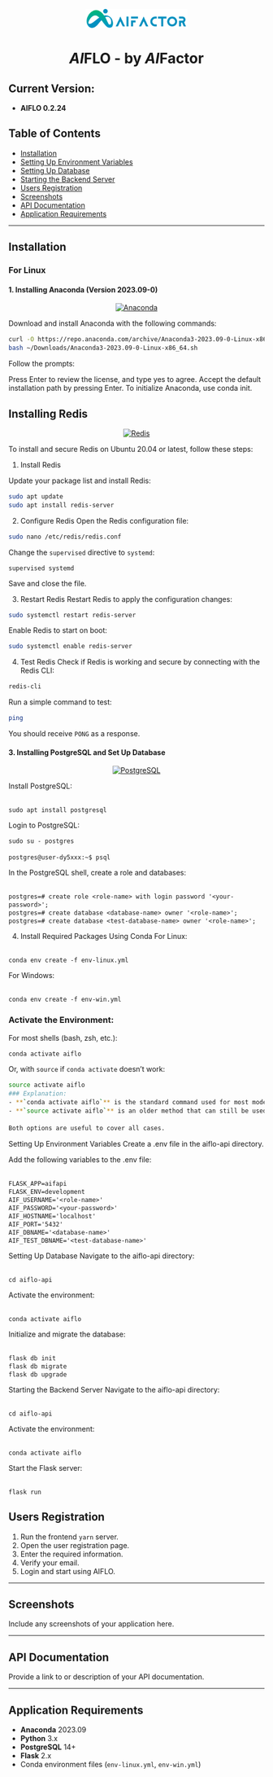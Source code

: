 <p align="center"><img src="https://github.com/parvezcs16/internship/blob/main/image.png" width="200"></p>

<h1 align="center"><i>AI</i>FLO - by <i>AI</i>Factor</h1>

## Current Version:

- **AIFLO 0.2.24**

## Table of Contents

- [Installation](#installation)
- [Setting Up Environment Variables](#setting-up-environment-variables)
- [Setting Up Database](#setting-up-database)
- [Starting the Backend Server](#starting-the-backend-server)
- [Users Registration](#users-registration)
- [Screenshots](#screenshots)
- [API Documentation](#api-documentation)
- [Application Requirements](#application-requirements)

---

## Installation

### For Linux

#### 1. Installing Anaconda (Version 2023.09-0)

<p align="center">
<a href="https://www.anaconda.com/" target="_blank">
    <img alt="Anaconda" src="https://img.shields.io/badge/Anaconda-2023.09-42B029?style=for-the-badge&logo=anaconda">
  </a>
</p>

Download and install Anaconda with the following commands:

```bash
curl -O https://repo.anaconda.com/archive/Anaconda3-2023.09-0-Linux-x86_64.sh
bash ~/Downloads/Anaconda3-2023.09-0-Linux-x86_64.sh
```

Follow the prompts:

Press Enter to review the license, and type yes to agree.
Accept the default installation path by pressing Enter.
To initialize Anaconda, use conda init.


## Installing Redis
<p align="center">
  <a href="https://redis.io/" target="_blank">
    <img alt="Redis" src="https://img.shields.io/badge/Redis-v7.2-red?style=for-the-badge&logo=redis">
  </a>
</p>
To install and secure Redis on Ubuntu 20.04 or latest, follow these steps:

1. Install Redis

Update your package list and install Redis:
```bash
sudo apt update
sudo apt install redis-server
```

2. Configure Redis
Open the Redis configuration file:

```bash
sudo nano /etc/redis/redis.conf
```
Change the `supervised` directive to `systemd`:

```
supervised systemd
```
Save and close the file.

3. Restart Redis
Restart Redis to apply the configuration changes:

```bash
sudo systemctl restart redis-server
```
Enable Redis to start on boot:

```bash
sudo systemctl enable redis-server
```
4. Test Redis
Check if Redis is working and secure by connecting with the Redis CLI:

```bash
redis-cli
```
Run a simple command to test:
```bash
ping
```
You should receive `PONG` as a response.


#### 3. Installing PostgreSQL and Set Up Database

<p align="center">
  <a href="https://www.postgresql.org/" target="_blank">
    <img alt="PostgreSQL" src="https://img.shields.io/badge/PostgreSQL-v14-blue?style=for-the-badge&logo=postgresql">
  </a>
</p>
Install PostgreSQL:

```

sudo apt install postgresql

```

Login to PostgreSQL:

```
sudo su - postgres

postgres@user-dy5xxx:~$ psql

```

In the PostgreSQL shell, create a role and databases:

```

postgres=# create role <role-name> with login password '<your-password>';
postgres=# create database <database-name> owner '<role-name>';
postgres=# create database <test-database-name> owner '<role-name>';

```

4. Install Required Packages Using Conda
   For Linux:

```

conda env create -f env-linux.yml

```

For Windows:

```

conda env create -f env-win.yml

```

### Activate the Environment:

For most shells (bash, zsh, etc.):

```bash
conda activate aiflo
```
Or, with `source` if `conda activate` doesn’t work:

```bash
source activate aiflo
### Explanation:
- **`conda activate aiflo`** is the standard command used for most modern shells.
- **`source activate aiflo`** is an older method that can still be used if someone encounters issues with the standard method, especially in certain setups.

Both options are useful to cover all cases.
```

Setting Up Environment Variables
Create a .env file in the aiflo-api directory.

Add the following variables to the .env file:

```

FLASK_APP=aifapi
FLASK_ENV=development
AIF_USERNAME='<role-name>'
AIF_PASSWORD='<your-password>'
AIF_HOSTNAME='localhost'
AIF_PORT='5432'
AIF_DBNAME='<database-name>'
AIF_TEST_DBNAME='<test-database-name>'

```

Setting Up Database
Navigate to the aiflo-api directory:

```

cd aiflo-api

```

Activate the environment:

```

conda activate aiflo

```

Initialize and migrate the database:

```

flask db init
flask db migrate
flask db upgrade

```

Starting the Backend Server
Navigate to the aiflo-api directory:

```

cd aiflo-api

```

Activate the environment:

```

conda activate aiflo

```

Start the Flask server:

```

flask run

```

## Users Registration

1. Run the frontend `yarn` server.
2. Open the user registration page.
3. Enter the required information.
4. Verify your email.
5. Login and start using AIFLO.

---

## Screenshots

Include any screenshots of your application here.

---

## API Documentation

Provide a link to or description of your API documentation.

---

## Application Requirements

- **Anaconda** 2023.09
- **Python** 3.x
- **PostgreSQL** 14+
- **Flask** 2.x
- Conda environment files (`env-linux.yml`, `env-win.yml`)
